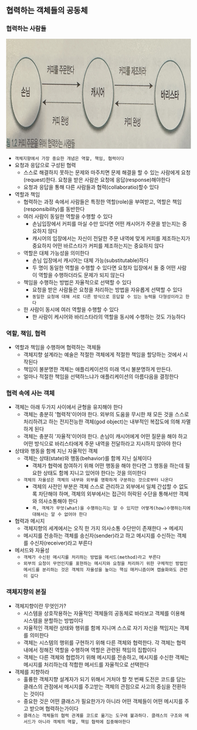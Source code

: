 ## 협력하는 객체들의 공동체

### 협력하는 사람들

<img src = "./IMG_5513.JPG" width = "800" height = "300">

- `객체지향에서 가장 중요한 개념은 역할, 책임, 협력이다`
- 요청과 응답으로 구성된 협력
    - 스스로 해결하지 못하는 문제와 마주치면 문제 해결을 할 수 있는 사람에게 요청(request)한다. 요청을 받은 사람은 요청에 응답(response)해야한다
    - 요청과 응답을 통해 다른 사람들과 협력(collaboratio)할수 있다
- 역할과 책임
    - 협력하는 과정 속에서 사람들은 특정한 역할(role)을 부여받고, 역할은 책임(responsibility)를 동반한다
    - 여러 사람이 동일한 역할을 수행할 수 있다
        - 손님입장에서 커피를 마실 수만 있다면 어떤 캐시어가 주문을 받는지는 중요하지 않다
        - 캐시어의 입장에서는 자신이 전달한 주문 내역에 맞게 커피를 제조하는지가 중요하지 어떤 바르스타가 커피를 제조하는지는 중요하지 않다
    - 역할은 대체 가능성을 의미한다
        - 손님 입장에서 캐시어는 대체 가능(substitutable)하다
        - 두 명이 동일한 역할을 수행할 수 있다면 요청자 입장에서 둘 중 어떤 사람이 역할을 수행하더라도 문제가 되지 않는다
    - 책임을 수행하는 방법은 자율적으로 선택할 수 있다
        - 요청을 받은 사람들은 요청을 처리하는 방법을 자유롭게 선택할 수 있다
        - `동일한 요청에 대해 서로 다른 방식으로 응답할 수 있는 능력을 다형성이라고 한다`
    - 한 사람이 동시에 여러 역할을 수행할 수 있다
        - 한 사람이 케시어와 바리스타라의 역할을 동시에 수행하는 것도 가능하다

### 역할, 책임, 협력

- 역할과 책임을 수행하며 협력하는 객체들
    - 객체지향 설계라는 예술은 적절한 객체에게 적절한 책임을 할당하는 것에서 시작된다
    - 책임이 불분명한 객체는 애플리케이션의 미래 역시 불분명하게 만든다.
    - 얼마나 적절한 책임을 선택하느냐가 애플리케이션의 아름다음을 결정한다

### 협력 속에 사는 객체

- 객체는 아래 두가지 사이에서 균형을 유지해야 한다
    - 객체는 충분히 '협력적'이어야 한다. 외부의 도움을 무시한 채 모든 것을 스스로 처리하려고 하는 전지전능한 객체(god object)는 내부적인 복잡도에 의해 자멸하게 된다
    - 객체는 충분히 '자율적'이어야 한다. 손님이 캐시어에게 어떤 질문을 해야 하고 어떤 방식으로 바리스타에게 주문 내역을 전달하라고 지시하지 않아야 한다
- 상태와 행동을 함께 지닌 자율적인 객체
    - 객체는 상태(state)와 행동(behavior)를 함께 지닌 실체이다
        - 객체가 협력에 참여하기 위해 어떤 행동을 해야 한다면 그 행동을 하는데 필요한 상태도 함께 지니고 있어야 한다는 것을 의미한다
    - `객체의 자율성은 객체의 내부와 외부를 명확하게 구분하는 것으로부터 나온다`
        - 객체의 사전인 부분은 객체 스스로 관리하고 외부에서 일체 간섭할 수 없도록 차단해야 하며, 객체의 외부에서는 접근이 허락된 수단을 통해서만 객체와 의사소통해야 한다
        - `즉, 객체가 무엇(what)을 수행하는지는 알 수 있지만 어떻게(how)수행하는지에 대해서는 알 수 없어야 한다`
- 협력과 메시지
    - 객체지향의 세계에서는 오직 한 가지 의사소통 수단만이 존재한다 &rarr; 메세지
    - 메시지를 전송하는 객체를 송신자(sender)라고 하고 메시지를 수신하는 객체를 수신자(receiver)라고 부른다
- 메서드와 자율성
    - `객체가 수신된 메시지를 처리하는 방법을 메서드(method)라고 부른다`
    - `외부의 요청이 무언인지를 표현하는 메시지와 요청을 처리하기 위한 구체적인 방법인 메서드를 분리하는 것은 객체의 자율성을 높이는 핵심 매커니즘이며 캡슐화와도 관련이 깊다`

### 객체지향의 본질

- 객체지향이란 무엇인가?
    - 시스템을 상호작용하는 자율적인 객체들의 공동체로 바라보고 객체를 이용해 시스템을 분할하는 방법이다
    - 자율적인 객체란 상태와 행위를 함께 지니며 스스로 자기 자신을 책임지는 객체를 의미한다
    - 객체는 시스템의 행위를 구현하기 위해 다른 객체와 협력한다. 각 객체는 협력 내에서 정해진 역할을 수행하며 역할은 관련된 책임의 집합이다
    - 객체는 다른 객체와 협렵하기 위해 메시지를 전송하고, 메시지를 수신한 객체는 메시지를 처리하는데 적합한 메서드를 자율적으로 선택한다
- 객체를 지향하라
    - 훌륭한 객체지향 설계자가 되기 위해서 거처야 할 첫 번째 도전은 코드를 담는 클래스의 관점에서 메시지를 주고받는 객체의 관점으로 사고의 중심을 전환하는 것이다
    - 중요한 것은 어떤 클래스가 필요한가가 아니라 어떤 객체들이 어떤 메시지를 주고 받으며 협력하는가이다
    - `클래스는 객체들의 협력 관계를 코드로 옮기는 도구에 불과하다. 클래스의 구조와 메서드가 아니라 객체의 역할, 책임 협력에 집중해야한다`


    